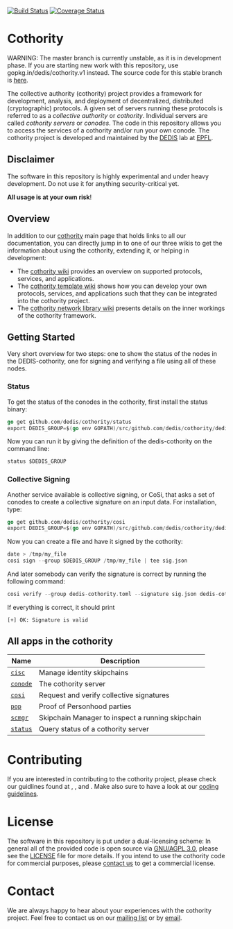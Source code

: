 [![Build Status](https://travis-ci.org/dedis/cothority.svg?branch=master)](https://travis-ci.org/dedis/cothority) [![Coverage Status](https://coveralls.io/repos/github/dedis/cothority/badge.svg)](https://coveralls.io/github/dedis/cothority)

# Cothority

WARNING: The master branch is currently unstable, as it is in development phase. If you are starting new work with this repository, use gopkg.in/dedis/cothority.v1 instead. The source code for this stable branch is [here](https://github.com/dedis/cothority/tree/v1.2).

The collective authority (cothority) project provides a framework for development, analysis, and deployment of decentralized, distributed (cryptographic) protocols. A given set of servers running these protocols is referred to as a _collective authority_ or _cothority_. Individual servers are called _cothority servers_ or _conodes_. The code in this repository allows you to access the services of a cothority and/or run your own conode. The cothority project is developed and maintained by the [DEDIS](http://dedis.epfl.ch) lab at [EPFL](https://epfl.ch).

## Disclaimer

The software in this repository is highly experimental and under heavy development. Do not use it for anything security-critical yet.

**All usage is at your own risk**!

## Overview

In addition to our [cothority](https://github.com/dedis/cothority/tree/master/doc/README.md) main page that holds links to all our documentation, you can directly jump in to one of our three wikis to get the information about using the cothority, extending it, or helping in development:

- The [cothority wiki](https://github.com/dedis/cothority/wiki) provides an overview on supported protocols, services, and applications.
- The [cothority template wiki](https://github.com/dedis/cothority_template/wiki) shows how you can develop your own protocols, services, and applications such that they can be integrated into the cothority project.
- The [cothority network library wiki](https://github.com/dedis/onet/wiki) presents details on the inner workings of the cothority framework.

## Getting Started

Very short overview for two steps: one to show the status of the nodes in the DEDIS-cothority, one for signing and verifying a file using all of these nodes.

### Status

To get the status of the conodes in the cothority, first install the status binary:

```go
go get github.com/dedis/cothority/status
export DEDIS_GROUP=$(go env GOPATH)/src/github.com/dedis/cothority/dedis-cothority.toml
```

Now you can run it by giving the definition of the dedis-cothority on the command line:

```go
status $DEDIS_GROUP
```

### Collective Signing

Another service available is collective signing, or CoSi, that asks a set of conodes to create a collective signature on an input data. For installation, type:

```go
go get github.com/dedis/cothority/cosi
export DEDIS_GROUP=$(go env GOPATH)/src/github.com/dedis/cothority/dedis-cothority.toml
```

Now you can create a file and have it signed by the cothority:

```go
date > /tmp/my_file
cosi sign --group $DEDIS_GROUP /tmp/my_file | tee sig.json
```

And later somebody can verify the signature is correct by running the following command:

```go
cosi verify --group dedis-cothority.toml --signature sig.json dedis-cothority.toml
```

If everything is correct, it should print

```
[+] OK: Signature is valid
```

## All apps in the cothority

Name                                                              | Description
----------------------------------------------------------------- | ------------------------------------------------
[`cisc`](https://github.com/dedis/cothority/tree/master/cisc)     | Manage identity skipchains
[`conode`](https://github.com/dedis/cothority/tree/master/conode) | The cothority server
[`cosi`](https://github.com/dedis/cothority/tree/master/cosi)     | Request and verify collective signatures
[`pop`](https://github.com/dedis/cothority/tree/master/)          | Proof of Personhood parties
[`scmgr`](https://github.com/dedis/cothority/tree/master/)        | Skipchain Manager to inspect a running skipchain
[`status`](https://github.com/dedis/cothority/tree/master/status) | Query status of a cothority server

# Contributing

If you are interested in contributing to the cothority project, please check our guidlines found at <CONTRIBUTION>, <CLAC>, and <CLAI>. Make also sure to have a look at our [coding guidelines](https://github.com/dedis/Coding).

# License

The software in this repository is put under a dual-licensing scheme: In general all of the provided code is open source via [GNU/AGPL 3.0](https://www.gnu.org/licenses/agpl-3.0.en.html), please see the [LICENSE](LICENSE.AGPL) file for more details. If you intend to use the cothority code for commercial purposes, please [contact us](mailto:dedis@epfl.ch) to get a commercial license.

# Contact

We are always happy to hear about your experiences with the cothority project. Feel free to contact us on our [mailing list](https://groups.google.com/forum/#!forum/cothority) or by [email](mailto:dedis@epfl.ch).

